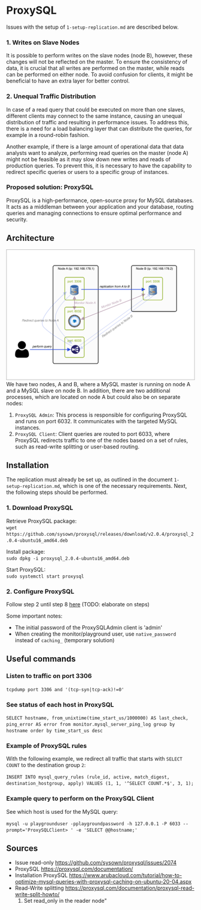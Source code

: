 # ProxySQL

Issues with the setup of `1-setup-replication.md` are described below.

### 1. Writes on Slave Nodes
It is possible to perform writes on the slave nodes (node B), however, these changes will not be reflected on the master. To ensure the consistency of data, it is crucial that all writes are performed on the master, while reads can be performed on either node. To avoid confusion for clients, it might be beneficial to have an extra layer for better control.

### 2. Unequal Traffic Distribution
In case of a read query that could be executed on more than one slaves, different clients may connect to the same instance, causing an unequal distribution of traffic and resulting in performance issues. To address this, there is a need for a load balancing layer that can distribute the queries, for example in a round-robin fashion.

Another example, if there is a large amount of operational data that data analysts want to analyze, performing read queries on the master (node A) might not be feasible as it may slow down new writes and reads of production queries. To prevent this, it is necessary to have the capability to redirect specific queries or users to a specific group of instances.

### Proposed solution: ProxySQL
ProxySQL is a high-performance, open-source proxy for MySQL databases. It acts as a middleman between your application and your database, routing queries and managing connections to ensure optimal performance and security.

## Architecture
![Design](proxysql.png)
We have two nodes, A and B, where a MySQL master is running on node A and a MySQL slave on node B. In addition, there are two additional processes, which are located on node A but could also be on separate nodes:

1. `ProxySQL Admin`: This process is responsible for configuring ProxySQL and runs on port 6032. It communicates with the targeted MySQL instances.
2. `ProxySQL Client`: Client queries are routed to port 6033, where ProxySQL redirects traffic to one of the nodes based on a set of rules, such as read-write splitting or user-based routing.

## Installation
The replication must already be set up, as outlined in the document `1-setup-replication.md`, which is one of the necessary requirements. Next, the following steps should be performed.

### 1. Download ProxySQL
Retrieve ProxySQL package: \
`wget https://github.com/sysown/proxysql/releases/download/v2.0.4/proxysql_2.0.4-ubuntu16_amd64.deb`

Install package: \
`sudo dpkg -i proxysql_2.0.4-ubuntu16_amd64.deb`

Start ProxySQL: \
`sudo systemctl start proxysql`

### 2. Configure ProxySQL
Follow step 2 until step 8 [here](https://www.digitalocean.com/community/tutorials/how-to-use-proxysql-as-a-load-balancer-for-mysql-on-ubuntu-16-04) (TODO: elaborate on steps)

Some important notes:
- The initial password of the ProxySQLAdmin client is 'admin'
- When creating the monitor/playground user, use `native_password` instead of `caching_` (temporary solution)

## Useful commands

### Listen to traffic on port 3306
`tcpdump port 3306 and '(tcp-syn|tcp-ack)!=0'`

### See status of each host in ProxySQL
`SELECT hostname, from_unixtime(time_start_us/1000000) AS last_check, ping_error AS error from monitor.mysql_server_ping_log group by hostname order by time_start_us desc`

### Example of ProxySQL rules
With the following example, we redirect all traffic that starts with `SELECT COUNT` to the destination group `2`: 

`INSERT INTO mysql_query_rules (rule_id, active, match_digest, destination_hostgroup, apply) VALUES (1, 1, '^SELECT COUNT.*$', 3, 1);`

### Example query to perform on the ProxySQL Client
See which host is used for the MySQL query:

`mysql -u playgrounduser -pplaygroundpassword -h 127.0.0.1 -P 6033 --prompt='ProxySQLClient> ' -e 'SELECT @@hostname;'`


## Sources
- Issue read-only https://github.com/sysown/proxysql/issues/2074
- ProxySQL https://proxysql.com/documentation/
- Installation ProxySQL https://www.arubacloud.com/tutorial/how-to-optimize-mysql-queries-with-proxysql-caching-on-ubuntu-20-04.aspx
- Read-Write splitting https://proxysql.com/documentation/proxysql-read-write-split-howto/
    1. Set read_only in the reader node"
